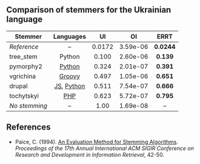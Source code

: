 Comparison of stemmers for the Ukrainian language
--

| Stemmer | Languages | UI | OI | ERRT |
| --- | :---: | :---: | :---: | :---: |
| *Reference* | – | 0.0172 | 3.59e-06 | **0.0244** |
| tree\_stem | Python | 0.100 | 2.60e-06 | **0.139** |
| pymorphy2 | [Python](https://github.com/kmike/pymorphy2) | 0.324 | 2.01e-07 | **0.391** |
| vgrichina | [Groovy](https://github.com/vgrichina/ukrainian-stemmer) | 0.497 | 1.05e-06 | **0.651** |
| drupal | [JS](https://github.com/titarenko/ukrstemmer), [Python](https://github.com/Desklop/Uk_Stemmer) | 0.511 | 7.54e-07 | **0.666** |
| tochytskyi | [PHP](https://github.com/tochytskyi/ukrstemmer) | 0.623 | 5.72e-07 | **0.795** |
| *No stemming* | – | 1.00 | 1.69e-08 | – |

References
--

 - Paice, C. (1994). [An Evaluation Method for Stemming Algorithms](http://citeseerx.ist.psu.edu/viewdoc/download?doi=10.1.1.89.9560&rep=rep1&type=pdf). *Proceedings of the 17th Annual International ACM SIGIR Conference on Research and Development in Information Retrieval*, 42-50.

